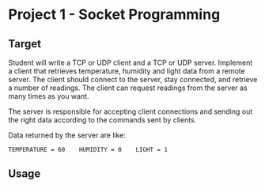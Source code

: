 # Project 1 - Socket Programming

## Target

Student will write a TCP or UDP client and a TCP or UDP server. Implement a client that retrieves temperature, humidity and light data from a remote server. The client should connect to the server, stay connected, and retrieve a number of readings. The client can request readings from the server as many times as you want.

The server is responsible for accepting client connections and sending out the right data according to the commands sent by clients.

Data returned by the server are like:

```
TEMPERATURE = 60    HUMIDITY = 0    LIGHT = 1
```

## Usage
